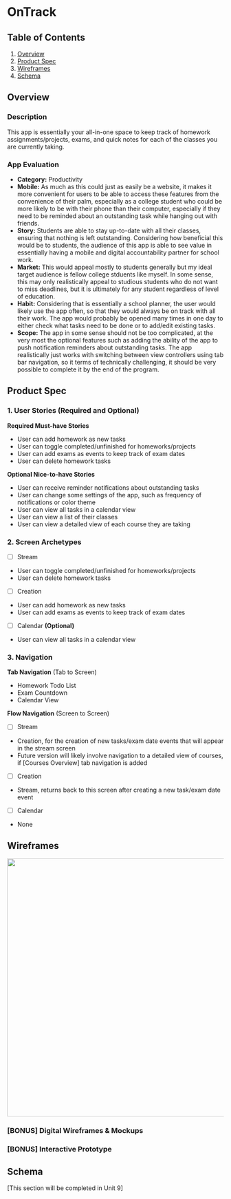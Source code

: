 # OnTrack

## Table of Contents

1. [Overview](#Overview)
2. [Product Spec](#Product-Spec)
3. [Wireframes](#Wireframes)
4. [Schema](#Schema)

## Overview

### Description

This app is essentially your all-in-one space to keep track of homework assignments/projects, exams, and quick notes for each of the classes you are  currently taking.

### App Evaluation

- **Category:** Productivity
- **Mobile:** As much as this could just as easily be a website, it makes it more convenient for users to be able to access these features from the convenience of their palm, especially as a college student who could be more likely to be with their phone than their computer, especially if they need to be reminded about an outstanding task while hanging out with friends.
- **Story:** Students are able to stay up-to-date with all their classes, ensuring that nothing is left outstanding. Considering how beneficial this would be to students, the audience of this app is able to see value in essentially having a mobile and digital accountability partner for school work.
- **Market:** This would appeal mostly to students generally but my ideal target audience is fellow college stduents like myself. In some sense, this may only realistically appeal to studious students who do not want to miss deadlines, but it is ultimately for any student regardless of level of education.
- **Habit:** Considering that is essentially a school planner, the user would likely use the app often, so that they would always be on track with all their work. The app would probably be opened many times in one day to either check what tasks need to be done or to add/edit existing tasks.
- **Scope:** The app in some sense should not be too complicated, at the very most the optional features such as adding the ability of the app to push notification reminders about outstanding tasks. The app realistically just works with switching between view controllers using tab bar navigation, so it terms of technically challenging, it should be very possible to complete it by the end of the program.

## Product Spec

### 1. User Stories (Required and Optional)

**Required Must-have Stories**

* User can add homework as new tasks
* User can toggle completed/unfinished for homeworks/projects
* User can add exams as events to keep track of exam dates
* User can delete homework tasks


**Optional Nice-to-have Stories**

* User can receive reminder notifications about outstanding tasks
* User can change some settings of the app, such as frequency of notifications or color theme
* User can view all tasks in a calendar view
* User can view a list of their classes
* User can view a detailed view of each course they are taking

### 2. Screen Archetypes

- [ ] Stream
* User can toggle completed/unfinished for homeworks/projects
* User can delete homework tasks
- [ ] Creation
* User can add homework as new tasks
* User can add exams as events to keep track of exam dates
- [ ] Calendar **(Optional)**
* User can view all tasks in a calendar view

### 3. Navigation

**Tab Navigation** (Tab to Screen)

* Homework Todo List
* Exam Countdown
* Calendar View

**Flow Navigation** (Screen to Screen)

- [ ] Stream
* Creation, for the creation of new tasks/exam date events that will appear in the stream screen
* Future version will likely involve navigation to a detailed view of courses, if [Courses Overview] tab navigation is added
- [ ] Creation
* Stream, returns back to this screen after creating a new task/exam date event
- [ ] Calendar
* None

## Wireframes

<img src="https://github.com/fiyinfoluwaafol/iOS-Capstone-Project/assets/112602670/7b1e61ec-5e94-433b-8587-05af1f32f8bb" width=600>

### [BONUS] Digital Wireframes & Mockups

### [BONUS] Interactive Prototype

## Schema 

[This section will be completed in Unit 9]

